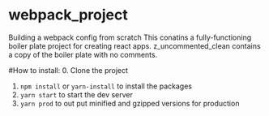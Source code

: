 # webpack_project
Building a webpack config from scratch
This conatins a fully-functioning boiler plate project for creating react apps. 
z_uncommented_clean contains a copy of the boiler plate with no comments.

#How to install:
0.  Clone the project
1. `npm install` or `yarn-install` to install the packages
2. `yarn start` to start the dev server
3. `yarn prod` to out put minified and gzipped versions for production
